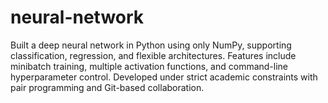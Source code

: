 # neural-network

Built a deep neural network in Python using only NumPy, supporting classification, regression, and flexible architectures. Features include minibatch training, multiple activation functions, and command-line hyperparameter control. Developed under strict academic constraints with pair programming and Git-based collaboration.


